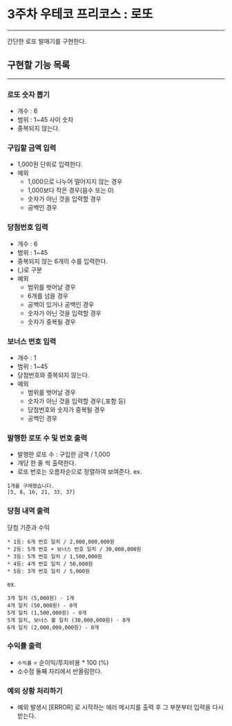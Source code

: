 # 3주차 우테코 프리코스 : 로또
***
간단한 로또 발매기를 구현한다.
## 구현할 기능 목록
***

### 로또 숫자 뽑기
* 개수 : 6
* 범위 : 1~45 사이 숫자
* 중복되지 않는다.

### 구입할 금액 입력
* 1,000원 단위로 입력한다.
* 예외
    * 1,000으로 나누어 떨어지지 않는 경우
    * 1,000보다 작은 경우(음수 또는 0)
    * 숫자가 아닌 것을 입력할 경우
    * 공백인 경우

### 당첨번호 입력
* 개수 : 6
* 범위 : 1~45
* 중복되지 않는 6개의 수를 입력한다.
* (,)로 구분
* 예외
    * 범위를 벗어날 경우
    * 6개를 넘을 경우
    * 공백이 있거나 공백인 경우
    * 숫자가 아닌 것을 입력할 경우
    * 숫자가 중복될 경우

### 보너스 번호 입력
* 개수 : 1
* 범위 : 1~45
* 당첨번호와 중복되지 않는다.
* 예외
    * 범위를 벗어날 경우
    * 숫자가 아닌 것을 입력할 경우(,포함 등)
    * 당첨번호와 숫자가 중복될 경우
    * 공백인 경우

### 발행한 로또 수 및 번호 출력
* 발행한 로또 수 : 구입한 금액 / 1,000
* 개당 한 줄 씩 출력한다.
* 로또 번호는 오름차순으로 정렬하여 보여준다.
  ex.
```
1개를 구매했습니다.
[5, 8, 16, 21, 33, 37]
```

### 당첨 내역 출력
당첨 기준과 수익
```
* 1등: 6개 번호 일치 / 2,000,000,000원
* 2등: 5개 번호 + 보너스 번호 일치 / 30,000,000원
* 3등: 5개 번호 일치 / 1,500,000원
* 4등: 4개 번호 일치 / 50,000원
* 5등: 3개 번호 일치 / 5,000원
```

ex.
```
3개 일치 (5,000원) - 1개
4개 일치 (50,000원) - 0개
5개 일치 (1,500,000원) - 0개
5개 일치, 보너스 볼 일치 (30,000,000원) - 0개
6개 일치 (2,000,000,000원) - 0개
```

### 수익률 출력
* `수익률` = 순이익/투자비용 * 100 (%)
* 소수점 둘째 자리에서 반올림한다.

### 예외 상황 처리하기
* 예외 발생시 [ERROR] 로 시작하는 에러 메시지를 출력 후 그 부분부터 입력을 다시 받는다.